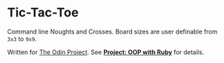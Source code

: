 # Tic-Tac-Toe

Command line Noughts and Crosses. Board sizes are user definable from `3x3` to `9x9`.

Written for [The Odin Project](http://www.theodinproject.com/). See **[Project: OOP with Ruby](http://www.theodinproject.com/ruby-programming/oop)** for details.
